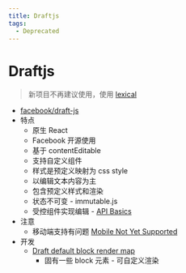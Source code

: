 ```yaml
---
title: Draftjs
tags:
  - Deprecated
---
```


# Draftjs

> 新项目不再建议使用，使用 [lexical](./lexical.md)

- [facebook/draft-js](https://github.com/facebook/draft-js)
- 特点
  - 原生 React
  - Facebook 开源使用
  - 基于 contentEditable
  - 支持自定义组件
  - 样式是预定义映射为 css style
  - 以编辑文本内容为主
  - 包含预定义样式和渲染
  - 状态不可变 - immutable.js
  - 受控组件实现编辑 - [API Basics](https://draftjs.org/docs/quickstart-api-basics)
- 注意
  - 移动端支持有问题 [Mobile Not Yet Supported](https://draftjs.org/docs/advanced-topics-issues-and-pitfalls/#mobile-not-yet-supported)
- 开发
  - [Draft default block render map](https://draftjs.org/docs/advanced-topics-custom-block-render-map#draft-default-block-render-map)
    - 固有一些 block 元素 - 可自定义渲染
